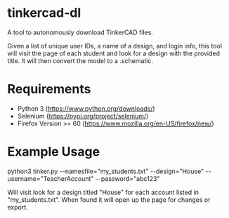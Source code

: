 # tinkercad-dl

A tool to autonomously download TinkerCAD files.

Given a list of unique user IDs, a name of a design, and login info, this tool will visit the page of each student and look for a design with the provided title. It will then convert the model to a .schematic.

# Requirements

- Python 3 (https://www.python.org/downloads/)
- Selenium (https://pypi.org/project/selenium/)
- Firefox Version >= 60 (https://www.mozilla.org/en-US/firefox/new/)

# Example Usage

python3 tinker.py --namesfile="my_students.txt" --design="House" --username="TeacherAccount" --password="abc123"

Will visit look for a design titled "House" for each account listed in "my_students.txt". When found it will open up the page for changes or export.
